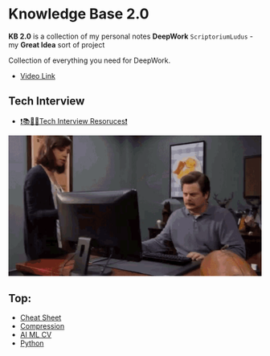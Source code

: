 # Knowledge Base 2.0

**KB 2.0** is a collection of my personal notes **DeepWork**
`ScriptoriumLudus` - my **Great Idea** sort of project

Collection of everything you need for DeepWork.


- [Video Link](https://www.youtube.com/watch?v=8wysIxzqgPI&t=46s)

## Tech Interview


- [❗📚🧑‍💻Tech Interview Resoruces❗](./0TechInterview/Resource_for_TechInterview.md)

![Tech Interview meme](./img/Ron_meme.gif)

## Top:

- [Cheat Sheet](./CheatSheet/index.md)
- [Compression](./Algos/Compression/index.md)
- [AI ML CV](./AI-ML-CV/index.md)
- [Python](./Python/index.md)
